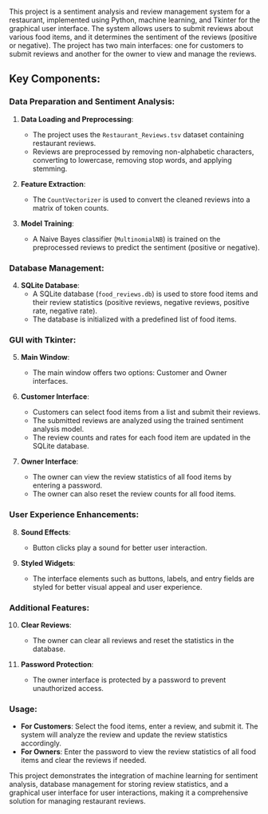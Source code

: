 This project is a sentiment analysis and review management system for a restaurant, implemented using Python, machine learning, and Tkinter for the graphical user interface. The system allows users to submit reviews about various food items, and it determines the sentiment of the reviews (positive or negative). The project has two main interfaces: one for customers to submit reviews and another for the owner to view and manage the reviews.

## Key Components:

### Data Preparation and Sentiment Analysis:

1. **Data Loading and Preprocessing**:
   - The project uses the `Restaurant_Reviews.tsv` dataset containing restaurant reviews.
   - Reviews are preprocessed by removing non-alphabetic characters, converting to lowercase, removing stop words, and applying stemming.

2. **Feature Extraction**:
   - The `CountVectorizer` is used to convert the cleaned reviews into a matrix of token counts.

3. **Model Training**:
   - A Naive Bayes classifier (`MultinomialNB`) is trained on the preprocessed reviews to predict the sentiment (positive or negative).

### Database Management:

4. **SQLite Database**:
   - A SQLite database (`food_reviews.db`) is used to store food items and their review statistics (positive reviews, negative reviews, positive rate, negative rate).
   - The database is initialized with a predefined list of food items.

### GUI with Tkinter:

5. **Main Window**:
   - The main window offers two options: Customer and Owner interfaces.

6. **Customer Interface**:
   - Customers can select food items from a list and submit their reviews.
   - The submitted reviews are analyzed using the trained sentiment analysis model.
   - The review counts and rates for each food item are updated in the SQLite database.

7. **Owner Interface**:
   - The owner can view the review statistics of all food items by entering a password.
   - The owner can also reset the review counts for all food items.

### User Experience Enhancements:

8. **Sound Effects**:
   - Button clicks play a sound for better user interaction.

9. **Styled Widgets**:
   - The interface elements such as buttons, labels, and entry fields are styled for better visual appeal and user experience.

### Additional Features:

10. **Clear Reviews**:
    - The owner can clear all reviews and reset the statistics in the database.

11. **Password Protection**:
    - The owner interface is protected by a password to prevent unauthorized access.

### Usage:
- **For Customers**: Select the food items, enter a review, and submit it. The system will analyze the review and update the review statistics accordingly.
- **For Owners**: Enter the password to view the review statistics of all food items and clear the reviews if needed.

This project demonstrates the integration of machine learning for sentiment analysis, database management for storing review statistics, and a graphical user interface for user interactions, making it a comprehensive solution for managing restaurant reviews.
